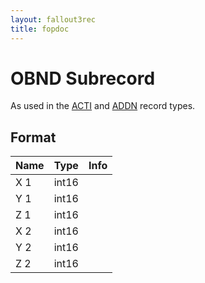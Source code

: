 ```yaml
---
layout: fallout3rec
title: fopdoc
---
```

OBND Subrecord
==========

As used in the [ACTI](../ACTI.md) and [ADDN](../ADDN.md) record types.

## Format

Name | Type | Info
-----|------|-----
X 1 | int16 |
Y 1 | int16 |
Z 1 | int16 |
X 2 | int16 |
Y 2 | int16 |
Z 2 | int16 |
